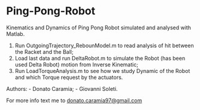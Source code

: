 # Ping-Pong-Robot
Kinematics and Dynamics of Ping Pong Robot simulated and analysed with Matlab.

1. Run OutgoingTrajectory_RebounModel.m to read analysis of hit between the Racket and the Ball;
2. Load last data and run DeltaRobot.m to simulate the Robot (has been used Delta Robot) motion from Inverse Kinematic;
3. Run LoadTorqueAnalysis.m to see how we study Dynamic of the Robot and which Torque request by the actuators.

Authors: 
	- Donato Caramia;
	- Giovanni Soleti.

For more info text me to donato.caramia97@gmail.com
